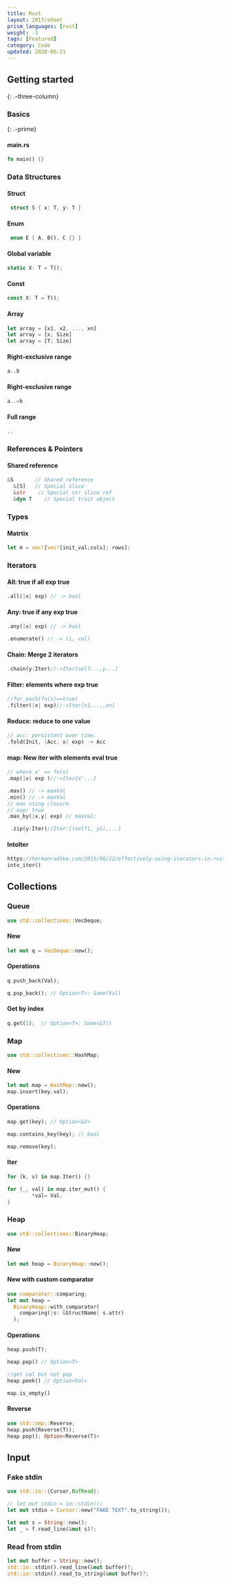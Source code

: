 ```yaml
---
title: Rust
layout: 2017/sheet
prism_languages: [rust]
weight: -3
tags: [Featured]
category: Code
updated: 2020-06-21
---
```


## Getting started
{: .-three-column}

### Basics
{: .-prime}

#### main.rs
```rust
fn main() {}
```

### Data Structures
#### Struct
```rust
 struct S { x: T, y: T }
```
#### Enum
```rust
 enum E { A, B(), C {} }
```
#### Global variable
```rust
static X: T = T();
```
#### Const
```rust
const X: T = T();
```
#### Array
```rust
let array = [x1, x2, ..., xn]
let array = [x; Size]
let array = [T; Size]
```
#### Right-exclusive range
```rust
a..b
```
#### Right-exclusive range
```rust
a..=b
```
#### Full range
```rust
..
```

### References & Pointers
#### Shared reference
```rust
&S       // Shared reference
  &[S]   // Special slice
  &str	  // Special str slice ref
  &dyn T	// Special trait object 
```
### Types
#### Matrtix
```rust
let m = vec![vec![init_val;cols]; rows];
```
### Iterators
#### All: true if all exp true
```rust
.all(|x| exp) // -> bool
```
#### Any: true if any exp true
```rust
.any(|x| exp) // -> bool
```
```rust
.enumerate() // -> (i, val)
```
#### Chain:  Merge 2 iterators
```rust
.chain(y:Iter)//->Iter[self...,y...]    
```
#### Filter: elements where exp true
```rust
//for_each(fn(x)==true)
.filter(|x| exp)//->Iter[x1,...,xn]
```
#### Reduce: reduce to one value
```rust
// acc: persistent over time.
.fold(Init, |Acc, x| exp) -> Acc
```
#### map: New iter with elements eval true
```rust
// where x' == fn(x)
.map(|x| exp )//->Iter{x'...}
```
```rust
.max() // -> maxVal
.min() // -> maxVal
// max using closure
// exp: true
.max_by(|x,y| exp) // maxVal: 
```
```rust
 .zip(y:Iter)//Iter:[(self1, y1),...] 
```
#### IntoIter
```rust
https://hermanradtke.com/2015/06/22/effectively-using-iterators-in-rust.html
into_iter()
```


## Collections
### Queue
```rust
use std::collections::VecDeque;
```
#### New
```rust
let mut q = VecDeque::new();
```
#### Operations
```rust
q.push_back(Val);
```
```rust
q.pop_back(); // Option<T>: Some(Val)
```
#### Get by index
```rust
q.get(1);  // Option<T>: Some(&T))
````

### Map
```rust
use std::collections::HashMap;
```
#### New
```rust
let mut map = HashMap::new();
map.insert(key,val);
```
#### Operations
```rust
map.get(key); // Option<&V>
```
```rust
map.contains_key(key); // bool
```
```rust
map.remove(key);
```
#### Iter
```rust
for (k, v) in map.Iter() {}
```
```rust
for (_, val) in map.iter_mut() {
        *val= Val;
}
```

### Heap
```rust
use std::collections::BinaryHeap;
```
#### New
```rust
let mut heap = BinaryHeap::new();
```
#### New with custom comparator
```rust
use comparator::comparing;
let mut heap = 
  BinaryHeap::with_comparator(
    comparing(|s: &StructName| s.attr)
  );
```
#### Operations
```rust
heap.push(T);
```
```rust
heap.pop() // Option<T>
```
```rust
//get val but not pop
heap.peek() // Option<Val>
```
```rust
map.is_empty()
```
#### Reverse
```rust
use std::cmp::Reverse;
heap.push(Reverse(T));
heap.pop(); Option<Reverse(T)>
```

## Input
### Fake stdin
```rust
use std::io::{Cursor,BufRead};

// let mut stdin = io::stdin();
let mut stdin = Cursor::new("FAKE TEXT".to_string());

let mut s = String::new();
let _ = f.read_line(&mut s)?;
```
### Read from stdin
```rust
let mut buffer = String::new();
std::io::stdin().read_line(&mut buffer)?;
std::io::stdin().read_to_string(&mut buffer)?;
```


